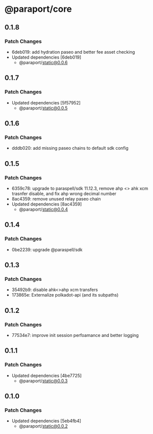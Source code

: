 # @paraport/core

## 0.1.8

### Patch Changes

- 6deb019: add hydration paseo and better fee asset checking
- Updated dependencies [6deb019]
  - @paraport/static@0.0.6

## 0.1.7

### Patch Changes

- Updated dependencies [5f57952]
  - @paraport/static@0.0.5

## 0.1.6

### Patch Changes

- dddb020: add missing paseo chains to default sdk config

## 0.1.5

### Patch Changes

- 6359c78: upgrade to paraspell/sdk 11.12.3, remove ahp <> ahk xcm trasnfer disable, and fix ahp wrong decimal number
- 8ac4359: remove unused relay paseo chain
- Updated dependencies [8ac4359]
  - @paraport/static@0.0.4

## 0.1.4

### Patch Changes

- 0be2239: upgrade @paraspell/sdk

## 0.1.3

### Patch Changes

- 35492b9: disable ahk<>ahp xcm transfers
- 173865e: Externalize polkadot-api (and its subpaths)

## 0.1.2

### Patch Changes

- 77534e7: improve init session perfoamance and better logging

## 0.1.1

### Patch Changes

- Updated dependencies [4be7725]
  - @paraport/static@0.0.3

## 0.1.0

### Patch Changes

- Updated dependencies [5eb4fb4]
  - @paraport/static@0.0.2
